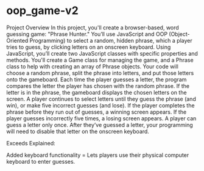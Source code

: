 # oop_game-v2
 Project Overview In this project, you'll create a browser-based, word guessing game: "Phrase Hunter." You’ll use JavaScript and OOP (Object-Oriented Programming) to select a random, hidden phrase, which a player tries to guess, by clicking letters on an onscreen keyboard.  Using JavaScript, you’ll create two JavaScript classes with specific properties and methods. You'll create a Game class for managing the game, and a Phrase class to help with creating an array of Phrase objects.  Your code will choose a random phrase, split the phrase into letters, and put those letters onto the gameboard.  Each time the player guesses a letter, the program compares the letter the player has chosen with the random phrase. If the letter is in the phrase, the gameboard displays the chosen letters on the screen.  A player continues to select letters until they guess the phrase (and win), or make five incorrect guesses (and lose).  If the player completes the phrase before they run out of guesses, a winning screen appears. If the player guesses incorrectly five times, a losing screen appears.  A player can guess a letter only once. After they’ve guessed a letter, your programming will need to disable that letter on the onscreen keyboard.




Exceeds Explained:



Added keyboard functionality = Lets players use their physical computer keyboard to enter guesses.

